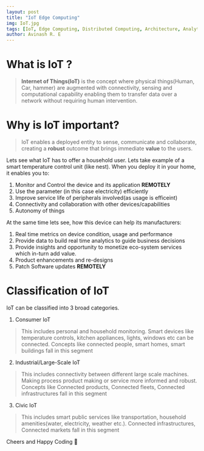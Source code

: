 ```yaml
---
layout: post
title: "IoT Edge Computing"
img: IoT.jpg
tags: [IoT, Edge Computing, Distributed Computing, Architecture, Analytics, Monitoring, Sensors, Connected Systems]
author: Avinash R. E
---
```


# What is IoT ?

>**Internet of Things(IoT)** is the concept where physical things(Human, Car, hammer) are augmented with connectivity, sensing and computational capability enabling them to transfer data over a network without requiring human intervention.

# Why is IoT important?

>IoT enables a deployed entity to sense, communicate and collaborate, creating a **robust** outcome that brings immediate **value** to the users.

Lets see what IoT has to offer a household user. Lets take example of a smart temperature control unit (like nest). When you deploy it in your home, it enables you to:

1. Monitor and Control the device and its application **REMOTELY**
2. Use the parameter (in this case electricity) efficiently
3. Improve service life of peripherals involved(as usage is efficeint)
4. Connectivity and collaboration with other devices/capabilities
5. Autonomy of things

At the same time lets see, how this device can help its manufacturers:

1. Real time metrics on device condition, usage and performance
2. Provide data to build real time analytics to guide business decisions
3. Provide insights and opportunity to monetize eco-system services which in-turn add value.
4. Product enhancements and re-designs
5. Patch Software updates **REMOTELY**

# Classification of IoT

IoT can be classified into 3 broad categories.

1. Consumer IoT

> This includes personal and household monitoring. Smart devices like temperature controls, kitchen appliances, lights, windows etc can be connected. Concepts like connected people, smart homes, smart buildings fall in this segment

2. Industrial/Large-Scale IoT

> This includes connectivity between different large scale machines. Making process product making or service more informed and robust. Concepts like Connected products, Connected fleets, Connected infrastructures fall in this segment

3. Civic IoT

> This includes smart public services like transportation, household amenities(water, electricity, weather etc.).
Connected infrastructures, Connected markets fall in this segment

Cheers and Happy Coding 🤘
